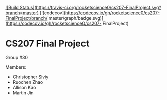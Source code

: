 [![Build Status](https://travis-ci.org/rocketscience0/cs207-FinalProject.svg?   branch=master)](https://travis-ci.org/rocketscience0/cs207-FinalProject)
[![codecov](https://codecov.io/gh/rocketscience0/cs207-FinalProject/branch/     master/graph/badge.svg)](https://codecov.io/gh/rocketscience0/cs207-            FinalProject)


# CS207 Final Project
Group #30

Members:

- Christopher Siviy
- Ruochen Zhao
- Allison Kao
- Martin Jin



